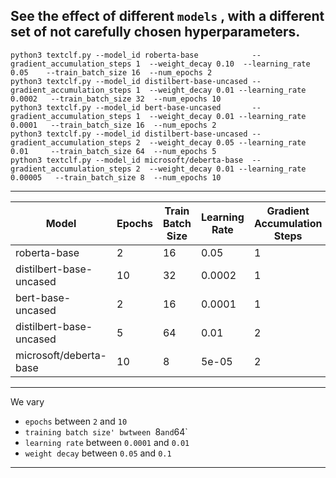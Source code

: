 ##   See the effect of different `models` , with a different set of not carefully chosen hyperparameters.

```
python3 textclf.py --model_id roberta-base            --gradient_accumulation_steps 1  --weight_decay 0.10  --learning_rate 0.05    --train_batch_size 16  --num_epochs 2
python3 textclf.py --model_id distilbert-base-uncased --gradient_accumulation_steps 1  --weight_decay 0.01 --learning_rate 0.0002   --train_batch_size 32  --num_epochs 10
python3 textclf.py --model_id bert-base-uncased       --gradient_accumulation_steps 1  --weight_decay 0.01 --learning_rate 0.0001   --train_batch_size 16  --num_epochs 2
python3 textclf.py --model_id distilbert-base-uncased --gradient_accumulation_steps 2  --weight_decay 0.05 --learning_rate 0.01     --train_batch_size 64  --num_epochs 5
python3 textclf.py --model_id microsoft/deberta-base  --gradient_accumulation_steps 2  --weight_decay 0.01 --learning_rate 0.00005   --train_batch_size 8  --num_epochs 10
```

-----


| Model                   | Epochs | Train Batch Size | Learning Rate | Gradient Accumulation Steps | Weight Decay | Train time (seconds) | Accuracy | F1-score |
|-------------------------|--------|------------------|---------------|-----------------------------|--------------|----------------------|----------|----------|
| roberta-base            | 2      | 16               | 0.05          | 1                           | 0.1          | 266.00               | 0.518    | 0.0      | 
| distilbert-base-uncased | 10     | 32               | 0.0002        | 1                           | 0.01         | 100.16               | 0.92     | 0.91935  | 
| bert-base-uncased       | 2      | 16               | 0.0001        | 1                           | 0.01         | 251.22               | 0.932    | 0.93061  | 
| distilbert-base-uncased | 5      | 64               | 0.01          | 2                           | 0.05         | 76.42                | 0.482    | 0.65047  | 
| microsoft/deberta-base  | 10     | 8                | 5e-05         | 2                           | 0.01         | 558.60               | 0.966    | 0.96523  | 



----

We vary 
 - `epochs`  between `2` and `10`
 - `training batch size' bwtween `8` and `64`
 - `learning rate` between `0.0001` and `0.01`
 - `weight decay` between `0.05` and `0.1`

----
